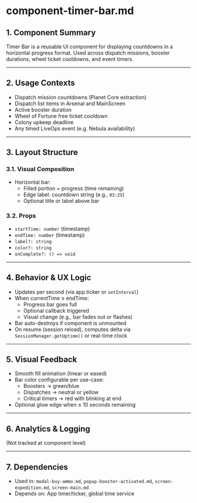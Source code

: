 # component-timer-bar.md

## 1. Component Summary
Timer Bar is a reusable UI component for displaying countdowns in a horizontal progress format. Used across dispatch missions, booster durations, wheel ticket cooldowns, and event timers.

---

## 2. Usage Contexts
- Dispatch mission countdowns (Planet Core extraction)
- Dispatch list items in Arsenal and MainScreen
- Active booster duration
- Wheel of Fortune free ticket cooldown
- Colony upkeep deadline
- Any timed LiveOps event (e.g. Nebula availability)

---

## 3. Layout Structure
### 3.1. Visual Composition
- Horizontal bar:
  - Filled portion = progress (time remaining)
  - Edge label: countdown string (e.g., `03:25`)
  - Optional title or label above bar

### 3.2. Props
- `startTime: number` (timestamp)
- `endTime: number` (timestamp)
- `label?: string`
- `color?: string`
- `onComplete?: () => void`

---

## 4. Behavior & UX Logic
- Updates per second (via app.ticker or `setInterval`)
- When currentTime ≥ endTime:
  - Progress bar goes full
  - Optional callback triggered
  - Visual change (e.g., bar fades out or flashes)
- Bar auto-destroys if component is unmounted
- On resume (session reload), computes delta via `SessionManager.getUptime()` or real-time clock

---

## 5. Visual Feedback
- Smooth fill animation (linear or eased)
- Bar color configurable per use-case:
  - Boosters → green/blue
  - Dispatches → neutral or yellow
  - Critical timers → red with blinking at end
- Optional glow edge when ≤ 10 seconds remaining

---

## 6. Analytics & Logging
(Not tracked at component level)

---

## 7. Dependencies
- Used in: `modal-buy-ammo.md`, `popup-booster-activated.md`, `screen-expedition.md`, `screen-main.md`
- Depends on: App timer/ticker, global time service
